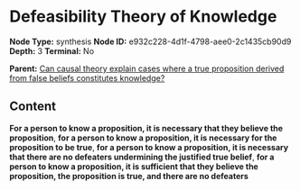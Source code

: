 # Defeasibility Theory of Knowledge

**Node Type:** synthesis
**Node ID:** e932c228-4d1f-4798-aee0-2c1435cb90d9
**Depth:** 3
**Terminal:** No

**Parent:** [Can causal theory explain cases where a true proposition derived from false beliefs constitutes knowledge?](can-causal-theory-explain-cases-where-a-true-proposition-derived-from-false-beliefs-constitutes-knowledge.md)

## Content

**For a person to know a proposition, it is necessary that they believe the proposition**, **for a person to know a proposition, it is necessary for the proposition to be true**, **for a person to know a proposition, it is necessary that there are no defeaters undermining the justified true belief**, **for a person to know a proposition, it is sufficient that they believe the proposition, the proposition is true, and there are no defeaters**
